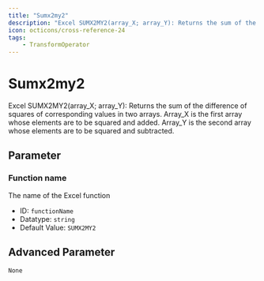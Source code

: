 ```yaml
---
title: "Sumx2my2"
description: "Excel SUMX2MY2(array_X; array_Y): Returns the sum of the difference of squares of corresponding values in two arrays. Array_X is the first array whose elements are to be squared and added. Array_Y is the second array whose elements are to be squared and subtracted."
icon: octicons/cross-reference-24
tags: 
    - TransformOperator
---
```

# Sumx2my2
<!-- This file was generated - DO NOT CHANGE IT MANUALLY -->



Excel SUMX2MY2(array_X; array_Y): Returns the sum of the difference of squares of corresponding values in two arrays. Array_X is the first array whose elements are to be squared and added. Array_Y is the second array whose elements are to be squared and subtracted.

## Parameter

### Function name

The name of the Excel function

- ID: `functionName`
- Datatype: `string`
- Default Value: `SUMX2MY2`





## Advanced Parameter

`None`